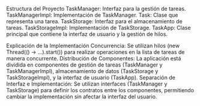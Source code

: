 Estructura del Proyecto
TaskManager: Interfaz para la gestión de tareas.
TaskManagerImpl: Implementación de TaskManager.
Task: Clase que representa una tarea.
TaskStorage: Interfaz para el almacenamiento de tareas.
TaskStorageImpl: Implementación de TaskStorage.
TaskApp: Clase principal que contiene la interfaz de usuario y la gestión de hilos.

Explicación de la Implementación
Concurrencia: Se utilizan hilos (new Thread(() -> ...).start()) para realizar operaciones en la lista de tareas de manera concurrente.
Distribución de Componentes: La aplicación está dividida en componentes de gestión de tareas (TaskManager y TaskManagerImpl), almacenamiento de datos (TaskStorage y TaskStorageImpl), y la interfaz de usuario (TaskApp).
Separación de Interfaz e Implementación: Se utilizan interfaces (TaskManager y TaskStorage) para definir los contratos entre los componentes, permitiendo cambiar la implementación sin afectar la interfaz del usuario.
